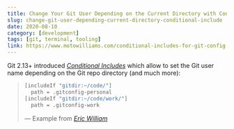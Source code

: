 ```yaml
---
title: Change Your Git User Depending on the Current Directory with Conditional Includes
slug: change-git-user-depending-current-directory-conditional-include
date: 2020-08-10
category: [development]
tags: [git, terminal, tooling]
link: https://www.motowilliams.com/conditional-includes-for-git-config
---
```


Git 2.13+ introduced [_Conditional Includes_](https://git-scm.com/docs/git-config#_conditional_includes) which allow to set the Git user name depending on the Git repo directory (and much more):

>```sh
> [includeIf "gitdir:~/code/"]
>   path = .gitconfig-personal
> [includeIf "gitdir:~/code/work/"]
>   path = .gitconfig-work
> ```
>
> &mdash; Example from <cite>[Eric William][1]</cite>

[1]: https://www.motowilliams.com/conditional-includes-for-git-config

<!--more-->
